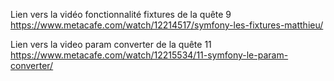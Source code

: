 Lien vers la vidéo fonctionnalité fixtures de la quête 9
https://www.metacafe.com/watch/12214517/symfony-les-fixtures-matthieu/

Lien vers la video param converter de la quête 11
https://www.metacafe.com/watch/12215534/11-symfony-le-param-converter/